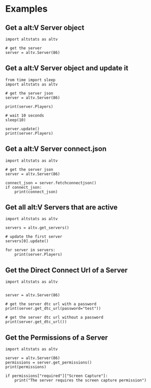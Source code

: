 # Examples

## Get a alt:V Server object

```python3
import altstats as altv

# get the server
server = altv.Server(86)
```

## Get a alt:V Server object and update it

```python3
from time import sleep
import altstats as altv

# get the server json
server = altv.Server(86)

print(server.Players)

# wait 10 seconds
sleep(10)

server.update()
print(server.Players)
```

## Get a alt:V Server connect.json

```python3
import altstats as altv

# get the server json
server = altv.Server(86)

connect_json = server.fetchconnectjson()
if connect_json:
    print(connect_json)
```

## Get all alt:V Servers that are active

```python3
import altstats as altv

servers = altv.get_servers()

# update the first server
servers[0].update()

for server in servers:
    print(server.Players)
```

## Get the Direct Connect Url of a Server

```python3
import altstats as altv


server = altv.Server(86)

# get the server dtc url with a password
print(server.get_dtc_url(password="test"))

# get the server dtc url without a password
print(server.get_dtc_url())
```

## Get the Permissions of a Server

```python3
import altstats as altv

server = altv.Server(86)
permissions = server.get_permissions()
print(permissions)

if permissions["required"]["Screen Capture"]:
    print("The server requires the screen capture permission")
```
